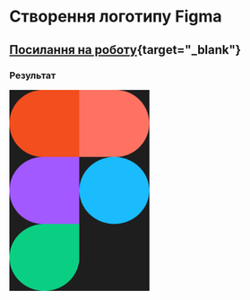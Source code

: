 # Створення логотипу Figma

## [Посилання на роботу](https://www.figma.com/design/zatedLKUsRZCvLzRf6NGRI/FigmaLogo?node-id=0-1&p=f&t=krRJ2WzPEEoOTE3o-0){target="_blank"}

### **Результат**

<img src="img\FigmaLogo.png" width="250">
